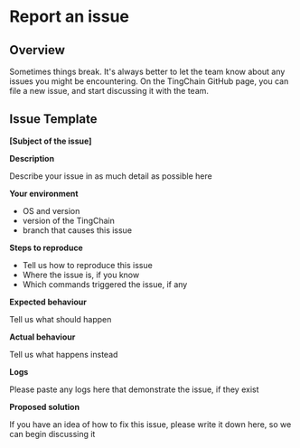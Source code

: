 # Report an issue

## Overview <a href="#overview" id="overview"></a>

Sometimes things break. It's always better to let the team know about any issues you might be encountering. On the TingChain GitHub page, you can file a new issue, and start discussing it with the team.

## Issue Template <a href="#issue-template" id="issue-template"></a>

**\[Subject of the issue]**

**Description**

Describe your issue in as much detail as possible here

**Your environment**

* OS and version
* version of the TingChain
* branch that causes this issue

**Steps to reproduce**

* Tell us how to reproduce this issue
* Where the issue is, if you know
* Which commands triggered the issue, if any

**Expected behaviour**

Tell us what should happen

**Actual behaviour**

Tell us what happens instead

**Logs**

Please paste any logs here that demonstrate the issue, if they exist

**Proposed solution**

If you have an idea of how to fix this issue, please write it down here, so we can begin discussing it

